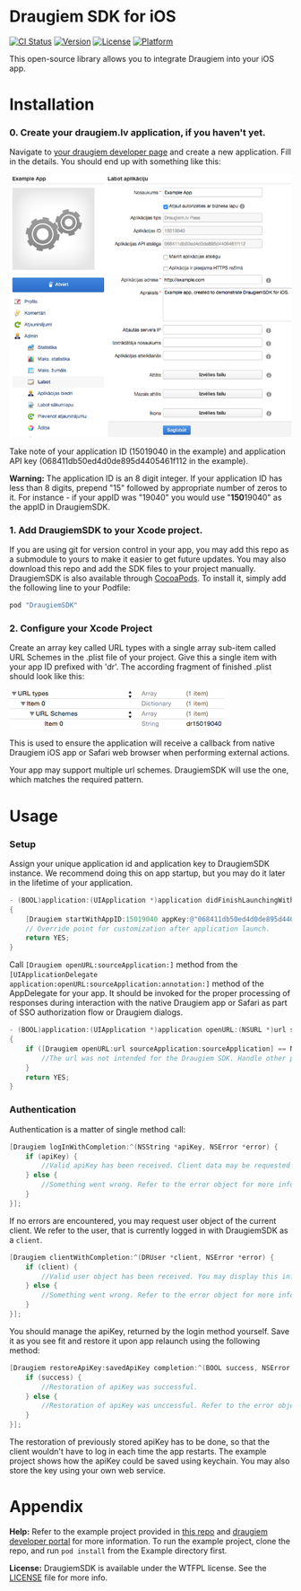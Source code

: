 # Draugiem SDK for iOS

[![CI Status](http://img.shields.io/travis/aigarssilavs/DraugiemSDK.svg?style=flat)](https://travis-ci.org/aigarssilavs/DraugiemSDK)
[![Version](https://img.shields.io/cocoapods/v/DraugiemSDK.svg?style=flat)](http://cocoapods.org/pods/DraugiemSDK)
[![License](https://img.shields.io/cocoapods/l/DraugiemSDK.svg?style=flat)](http://www.wtfpl.net/)
[![Platform](https://img.shields.io/cocoapods/p/DraugiemSDK.svg?style=flat)](https://developer.apple.com/ios)

This open-source library allows you to integrate Draugiem into your iOS app.

Installation
===============
### 0. Create your draugiem.lv application, if you haven't yet. 

Navigate to [your draugiem developer page](https://www.draugiem.lv/applications/dev/myapps/) and create a new application.
Fill in the details. You should end up with something like this:

![App creation form](https://raw.githubusercontent.com/aigarssilavs/DraugiemSDK/master/Documents/appCreationForm.png)

Take note of your application ID (15019040 in the example) and application API key (068411db50ed4d0de895d4405461f112 in the example).

**Warning:** The application ID is an 8 digit integer. If your application ID has less than 8 digits, prepend "15" followed by appropriate number of zeros to it. For instance - if your appID was "19040" you would use "**150**19040" as the appID in DraugiemSDK.

### 1. Add DraugiemSDK to your Xcode project. 

If you are using git for version control in your app, you may add this repo as a submodule to yours to make it easier to get future updates. You may also download this repo and add the SDK files to your project manually. DraugiemSDK is also available through [CocoaPods](http://cocoapods.org). To install it, simply add the following line to your Podfile:

```ruby
pod "DraugiemSDK"
```

### 2. Configure your Xcode Project

Create an array key called URL types with a single array sub-item called URL Schemes in the .plist file of your project. Give this a single item with your app ID prefixed with 'dr'. The according fragment of finished .plist should look like this:

![Plist fragment](https://raw.githubusercontent.com/aigarssilavs/DraugiemSDK/master/Documents/plistFragment.png)

This is used to ensure the application will receive a callback from native Draugiem iOS app or Safari web browser when performing external actions.

Your app may support multiple url schemes. DraugiemSDK will use the one, which matches the required pattern.

Usage
===============
### Setup

Assign your unique application id and application key to DraugiemSDK instance. We recommend doing this on app startup, but you may do it later in the lifetime of your application.

```objective-c
- (BOOL)application:(UIApplication *)application didFinishLaunchingWithOptions:(NSDictionary *)launchOptions 
{
    [Draugiem startWithAppID:15019040 appKey:@"068411db50ed4d0de895d4405461f112"];
    // Override point for customization after application launch.
    return YES;
}
```

Call `[Draugiem openURL:sourceApplication:]` method from the `[UIApplicationDelegate application:openURL:sourceApplication:annotation:]` method of the AppDelegate for your app. It should be invoked for the proper processing of responses during interaction with the native Draugiem app or Safari as part of SSO authorization flow or Draugiem dialogs.

```objective-c
- (BOOL)application:(UIApplication *)application openURL:(NSURL *)url sourceApplication:(NSString *)sourceApplication annotation:(id)annotation
{
    if ([Draugiem openURL:url sourceApplication:sourceApplication] == NO) {
        //The url was not intended for the Draugiem SDK. Handle other potential calls here.
    }
    return YES;
}
```

### Authentication

Authentication is a matter of single method call: 

```objective-c
[Draugiem logInWithCompletion:^(NSString *apiKey, NSError *error) {
    if (apiKey) {
        //Valid apiKey has been received. Client data may be requested now.
    } else {
        //Something went wrong. Refer to the error object for more information.
    }
}];
```

If no errors are encountered, you may request user object of the current client. We refer to the user, that is currently logged in with DraugiemSDK as a `client`.

```objective-c
[Draugiem clientWithCompletion:^(DRUser *client, NSError *error) {
    if (client) {
        //Valid user object has been received. You may display this information in your app.
    } else {
        //Something went wrong. Refer to the error object for more information.
    }
}];
```

You should manage the apiKey, returned by the login method yourself. Save it as you see fit and restore it upon app relaunch using the following method:

```objective-c
[Draugiem restoreApiKey:savedApiKey completion:^(BOOL success, NSError *error) {
    if (success) {
        //Restoration of apiKey was successful.
    } else {
        //Restoration of apiKey was unccessful. Refer to the error object for details.
    }
}];
```

The restoration of previously stored apiKey has to be done, so that the client wouldn't have to log in each time the app restarts. The example project shows how the apiKey could be saved using keychain. You may also store the key using your own web service.

Appendix
===============

**Help:** Refer to the example project provided in [this repo](https://github.com/aigarssilavs/DraugiemSDK/tree/master/Example) and [draugiem developer portal](https://www.draugiem.lv/applications/dev/) for more information. To run the example project, clone the repo, and run `pod install` from the Example directory first.

**License:** DraugiemSDK is available under the WTFPL license. See the [LICENSE](https://github.com/aigarssilavs/DraugiemSDK/blob/master/LICENSE) file for more info.
